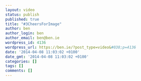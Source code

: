 ```yaml
---
layout: video
status: publish
published: true
title: "#3CheersForImage"
author: ben
author_login: ben
author_email: ben@ben.ie
wordpress_id: 4136
wordpress_url: https://ben.ie/?post_type=video&#038;p=4136
date: '2014-04-08 11:03:02 +0100'
date_gmt: '2014-04-08 11:03:02 +0100'
categories: []
tags: []
comments: []
---
```


